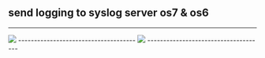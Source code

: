 ## send logging to syslog server os7 & os6
-------------------------------------
<img src=log.png/>
-------------------------------------
<img src=log2.png/>
-------------------------------------
